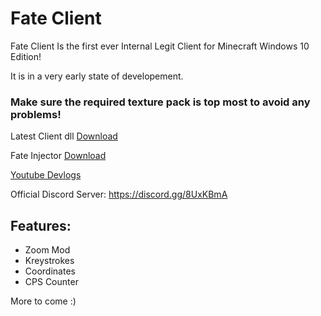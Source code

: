 # Fate Client
Fate Client Is the first ever Internal Legit Client for Minecraft Windows 10 Edition!

It is in a very early state of developement.


### Make sure the required texture pack is top most to avoid any problems!

Latest Client dll [Download](https://github.com/fligger/FateClient/releases/download/1.16.40.2-1/Fate.Client.dll)

Fate Injector [Download](https://github.com/fligger/FateInjector/)

[Youtube Devlogs](https://www.youtube.com/playlist?list=PLVRYtYhvPXj5J6IwIFAAFO8CrpgmsLFki)


Official Discord Server: https://discord.gg/8UxKBmA



## Features:
- Zoom Mod
- Kreystrokes
- Coordinates
- CPS Counter

More to come :)
